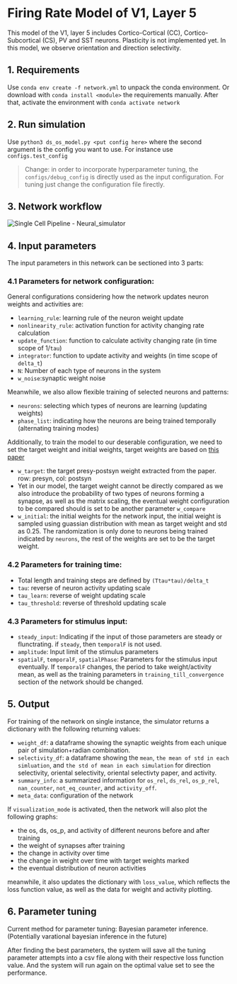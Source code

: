 # Firing Rate Model of V1, Layer 5

This model of the V1, layer 5 includes Cortico-Cortical (CC), Cortico-Subcortical (CS), PV and SST neurons. Plasticity is not implemented yet. In this model, we observe orientation and direction selectivity.

## 1. Requirements

Use ```conda env create -f network.yml``` to unpack the conda environment. Or download with ```conda install <module>``` the requirements manually. After that, activate the environment with ```conda activate network```

## 2. Run simulation

Use ```python3 ds_os_model.py <put config here>``` where the second argument is the config you want to use. For instance use ```configs.test_config```

> Change: in order to incorporate hyperparameter tuning, the ```configs/debug_config``` is directly used as the input configuration. For tuning just change the configuration file firectly.

## 3. Network workflow

![Single Cell Pipeline - Neural_simulator](https://user-images.githubusercontent.com/91852421/218518414-bda42cc6-6525-475f-bd88-ae23afd62640.png)

## 4. Input parameters

The input parameters in this network can be sectioned into 3 parts:

### 4.1 Parameters for network configuration:

General configurations considering how the network updates neuron weights and activities are:

* ```learning_rule```: learning rule of the neuron weight update
* ```nonlinearity_rule```: activation function for activity changing rate calculation
* ```update_function```: function to calculate activity changing rate (in time scope of 1/```tau```)
* ```integrator```: function to update activity and weights (in time scope of ```delta_t```)
* ```N```: Number of each type of neurons in the system
* ```w_noise```:synaptic weight noise

Meanwhile, we also allow flexible training of selected neurons and patterns:

* ```neurons```: selecting which types of neurons are learning (updating weights)
* ```phase_list```: indicating how the neurons are being trained temporally (alternating training modes)

Additionally, to train the model to our deserable configuration, we need to set the target weight and initial weights, target weights are based on [this paper](https://www.science.org/doi/epdf/10.1126/science.abj5861)

* ```w_target```: the target presy-postsyn weight extracted from the paper. row: presyn, col: postsyn
* Yet in our model, the target weight cannot be directly compared as we also introduce the probability of two types of neurons forming a synapse, as well as the matrix scaling, the eventual weight configuration to be compared should is set to be another parameter ```w_compare```
* ```w_initial```: the initial weights for the network input, the initial weight is sampled using guassian distribution with mean as target weight and std as  0.25. The randomization is only done to neurons being trained indicated by ```neurons```, the rest of the weights are set to be the target weight. 

### 4.2 Parameters for training time:

* Total length and training steps are defined by ```(Ttau*tau)/delta_t```
* ```tau```: reverse of neuron activity updating scale 
* ```tau_learn```: reverse of weight updating scale
* ```tau_threshold```: reverse of threshold updating scale

### 4.3 Parameters for stimulus input:

* ```steady_input```: Indicating if the input of those parameters are steady or flunctrating. if ```steady```, then ```temporalF``` is not used.
* ```amplitude```: Input limit of the stimulus parameters
* ```spatialF```, ```temporalF```, ```spatialPhase```: Parameters for the stimulus input eventually. If ```temporalF``` changes, the period to take weight/activity mean, as well as the training parameters in ```training_till_convergence``` section of the network should be changed.


## 5. Output

For training of the network on single instance, the simulator returns a dictionary with the following returning values:

* ```weight_df```: a dataframe showing the synaptic weights from each unique pair of simulation+radian combination. 
* ```selectivity_df```: a dataframe showing the ```mean```, ```the mean of std in each simluation```, and ```the std of mean in each simulation``` for direction selectivity, oriental selectivity, oriental selectivty paper, and activity.
* ```summary_info```: a summarized information for  ```os_rel```, ```ds_rel```, ```os_p_rel```, ```nan_counter```, ```not_eq_counter```, and ```activity_off```. 
* ```meta_data```: configuration of the network

If ```visualization_mode``` is activated, then the network will also plot the following graphs:

* the os, ds, os_p, and activity of different neurons before and after training
* the weight of synapses after training
* the change in activity over time 
* the change in weight over time with target weights marked
* the eventual distribution of neuron activities

meanwhile, it also updates the dictionary with ```loss_value```, which reflects the loss function value, as well as the data for weight and activity plotting. 


## 6. Parameter tuning 

Current method for parameter tuning: Bayesian parameter inference. (Potentially varational bayesian inference in the future) 

After finding the best parameters, the system will save all the tuning parameter attempts into a csv file along with their respective loss function value. And the system will run again on the optimal value set to see the performance.

